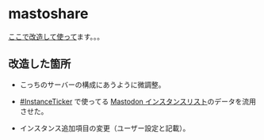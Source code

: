 # mastoshare

[ここで改造して使って](https://cdn.weep.me/)ます。。。


## 改造した箇所

- こっちのサーバーの構成にあうように微調整。

- [#InstanceTicker](https://github.com/weepjp/MastodonInstanceTicker) で使ってる [Mastodon インスタンスリスト](https://cdn.weep.me/mastodon/#list)のデータを流用させた。

- インスタンス追加項目の変更（ユーザー設定と記載）。
